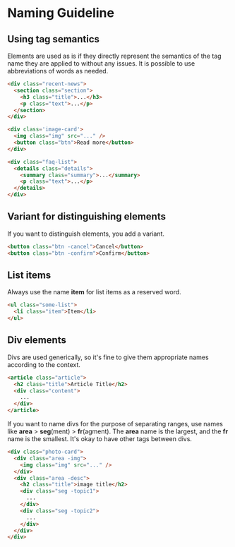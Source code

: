 # Naming Guideline

## Using tag semantics

Elements are used as is if they directly represent the semantics of the tag name they are applied to without any issues. It is possible to use abbreviations of words as needed.

```html
<div class="recent-news">
  <section class="section">
    <h3 class="title">...</h3>
    <p class="text">...</p>
  </section>
</div>
```

```html
<div class='image-card'>
  <img class="img" src="..." />
  <button class="btn">Read more</button>
</div>
```

```html
<div class="faq-list">
  <details class="details">
    <summary class="summary">...</summary>
    <p class="text">...</p>
  </details>
</div>
```

## Variant for distinguishing elements

If you want to distinguish elements, you add a variant.

```html
<button class="btn -cancel">Cancel</button>
<button class="btn -confirm">Confirm</button>
```

## List items

Always use the name **item** for list items as a reserved word.

```html
<ul class="some-list">
  <li class="item">Item</li>
</ul>
```

## Div elements

Divs are used generically, so it's fine to give them appropriate names according to the context.

```html
<article class="article">
  <h2 class="title">Article Title</h2>
  <div class="content">
    ...
  </div>
</article>
```

If you want to name divs for the purpose of separating ranges, use names like **area** > **seg**(ment) > **fr**(agment). The **area** name is the largest, and the **fr** name is the smallest. It's okay to have other tags between divs.

```html
<div class="photo-card">
  <div class="area -img">
    <img class="img" src="..." />
  </div>
  <div class="area -desc">
    <h2 class="title">image title</h2>
    <div class="seg -topic1">
      ...
    </div>
    <div class="seg -topic2">
      ...
    </div>
  </div>
</div>
```
